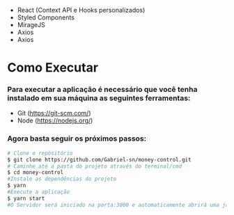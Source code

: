 - React (Context API e Hooks personalizados)
- Styled Components
- MirageJS
- Axios
- Axios

# Como Executar
### Para executar a aplicação é necessário que você tenha instalado em sua máquina as seguintes ferramentas:
- Git (https://git-scm.com/)
- Node (https://nodejs.org/)

### Agora basta seguir os próximos passos:
```bash
# Clone o repositório
$ git clone https://github.com/Gabriel-sn/money-control.git
# Caminhe até a pasta do projeto através do terminal/cmd
$ cd money-control
#Instale as dependências do projeto
$ yarn
#Execute a aplicação
$ yarn start
#O Servidor será iniciado na porta:3000 e automaticamente abrirá uma janela em seu navegador.
```
